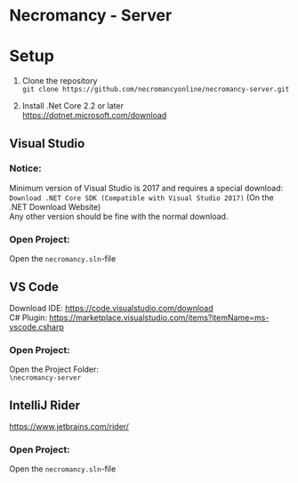 Necromancy - Server
===

# Setup
1) Clone the repository  
`git clone https://github.com/necromancyonline/necromancy-server.git`

2) Install .Net Core 2.2 or later  
https://dotnet.microsoft.com/download


## Visual Studio
### Notice:
Minimum version of Visual Studio is 2017 and requires a special download:  
`Download .NET Core SDK (Compatible with Visual Studio 2017)` (On the .NET Download Website)  
Any other version should be fine with the normal download.

### Open Project:
Open the `necromancy.sln`-file

## VS Code
Download IDE: https://code.visualstudio.com/download  
C# Plugin: https://marketplace.visualstudio.com/items?itemName=ms-vscode.csharp  

### Open Project:
Open the Project Folder:  
`\necromancy-server`

## IntelliJ Rider
https://www.jetbrains.com/rider/

### Open Project:  
Open the `necromancy.sln`-file



